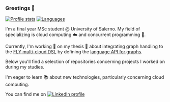 ### Greetings :wave:

[![Profile stats](https://github-readme-stats.vercel.app/api/?username=bissim&layout=compact&hide_title=true&show_icons=true&theme=gotham)](#) [![Languages](https://github-readme-stats.vercel.app/api/top-langs/?username=bissim&layout=compact&show_icons=true&theme=gotham)](#)

I'm a final year MSc student @ University of Salerno. My field of specializing is cloud computing ☁️ and concurrent programming 🧵.

Currently, I'm working 🔭 on my thesis 📕 about integrating graph handling to the [FLY multi-cloud DSL](http://github.com/bissim/FLY-language) by defining the [language API for graphs](https://github.com/bissim/FLY-graph).

Below you'll find a selection of repositories concerning projects I worked on during my studies.

I'm eager to learn 📚 about new technologies, particularly concerning cloud computing.

You can find me on [![LinkedIn profile](https://img.shields.io/badge/linkedin-%230077B5.svg?&logo=linkedin&logoColor=white)](https://www.linkedin.com/in/bisim/)

<!--
**bissim/bissim** is a ✨ _special_ ✨ repository because its `README.md` (this file) appears on your GitHub profile.

Here are some ideas to get you started:

- 🔭 I’m currently working on ...
- 🌱 I’m currently learning ...
- 👯 I’m looking to collaborate on ...
- 🤔 I’m looking for help with ...
- 💬 Ask me about ...
- 📫 How to reach me: ...
- 😄 Pronouns: ...
- ⚡ Fun fact: ...
-->
